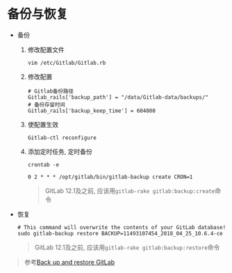 # 备份与恢复

* 备份

  1. 修改配置文件

     ```shell
     vim /etc/Gitlab/Gitlab.rb
     ```

  2. 修改配置

     ```shell
     # Gitlab备份路径
     Gitlab_rails['backup_path'] = "/data/Gitlab-data/backups/"
     # 备份存留时间
     Gitlab_rails['backup_keep_time'] = 604800
     ```

  3. 使配置生效

     ```shell
     Gitlab-ctl reconfigure
     ```

  4. 添加定时任务, 定时备份

     ```shell
     crontab -e
     ```

     ```
     0 2 * * * /opt/gitlab/bin/gitlab-backup create CRON=1
     ```

     > GitLab 12.1及之前, 应该用`gitlab-rake gitlab:backup:create`命令

* 恢复

  ```shell
  # This command will overwrite the contents of your GitLab database!
  sudo gitlab-backup restore BACKUP=11493107454_2018_04_25_10.6.4-ce
  ```

  > GitLab 12.1及之前, 应该用`gitlab-rake gitlab:backup:restore`命令

> 参考[Back up and restore GitLab](https://docs.gitlab.com/ee/raketasks/backup_restore.html)